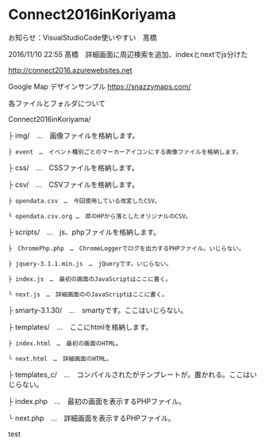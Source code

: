 # Connect2016inKoriyama

お知らせ：VisualStudioCode使いやすい　髙橋

2016/11/10 22:55 髙橋　詳細画面に周辺検索を追加、indexとnextでjs分けた

http://connect2016.azurewebsites.net

Google Map デザインサンプル
https://snazzymaps.com/


各ファイルとフォルダについて

Connect2016inKoriyama/

 ├ img/　…　画像ファイルを格納します。
 
    ├ event　…　イベント種別ごとのマーカーアイコンにする画像ファイルを格納します。

 ├ css/　…　CSSファイルを格納します。
 
 ├ csv/　…　CSVファイルを格納します。
 
    ├ opendata.csv　…　今回使用している改変したCSV。
    
    └ opendata.csv.org …　県のHPから落としたオリジナルのCSV。
 
 ├ scripts/　…　js、phpファイルを格納します。
 
    ├　ChromePhp.php　…　ChromeLoggerでログを出力するPHPファイル。いじらない。
    
    ├ jquery-3.1.1.min.js　…　jQueryです。いじらない。
 
    ├ index.js　…　最初の画面のJavaScriptはここに書く。
    
    └ next.js　…　詳細画面ののJavaScriptはここに書く。
 
 ├ smarty-3.1.30/　…　smartyです。ここはいじらない。
 
 ├ templates/　…　ここにhtmlを格納します。
 
    ├ index.html　…　最初の画面のHTML。
    
    └ next.html　…　詳細画面のHTML。
 
 ├ templates_c/　…　コンパイルされたがテンプレートが。置かれる。ここはいじらない。
 
 ├ index.php　…　最初の画面を表示するPHPファイル。
 
 └ next.php　…　詳細画面を表示するPHPファイル。

test
